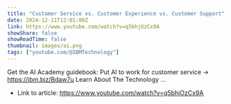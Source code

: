 ```yaml
---
title: "Customer Service vs. Customer Experience vs. Customer Support"
date: 2024-12-11T12:01:00Z
link: https://www.youtube.com/watch?v=q5bhjOzCx9A
showShare: false
showReadTime: false
thumbnail: images/ai.png
tags: ["youtube.com/@IBMTechnology"]
---
```

Get the AI Academy guidebook: Put AI to work for customer service → https://ibm.biz/Bdaw7u Learn About The Technology ...

- Link to article: https://www.youtube.com/watch?v=q5bhjOzCx9A